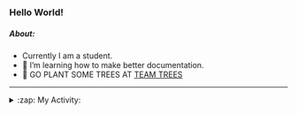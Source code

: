 ### Hello World!

##### About:
- Currently I am a student.
- 🌱 I’m learning how to make better documentation.
- 🌱 GO PLANT SOME TREES AT [TEAM TREES](https://teamtrees.org/)

---
<details>
  <summary>:zap: My Activity:</summary>
  
<!--START_SECTION:waka-->
![Code Time](http://img.shields.io/badge/Code%20Time-1%2C132%20hrs%204%20mins-blue)

**I'm a Night 🦉** 

```text
🌞 Morning                1182 commits        ██░░░░░░░░░░░░░░░░░░░░░░░   08.49 % 
🌆 Daytime                5138 commits        █████████░░░░░░░░░░░░░░░░   36.91 % 
🌃 Evening                3984 commits        ███████░░░░░░░░░░░░░░░░░░   28.62 % 
🌙 Night                  3618 commits        ██████░░░░░░░░░░░░░░░░░░░   25.99 % 
```
📅 **I'm Most Productive on Wednesday** 

```text
Monday                   2166 commits        ████░░░░░░░░░░░░░░░░░░░░░   15.56 % 
Tuesday                  1739 commits        ███░░░░░░░░░░░░░░░░░░░░░░   12.49 % 
Wednesday                3263 commits        ██████░░░░░░░░░░░░░░░░░░░   23.44 % 
Thursday                 1619 commits        ███░░░░░░░░░░░░░░░░░░░░░░   11.63 % 
Friday                   1341 commits        ██░░░░░░░░░░░░░░░░░░░░░░░   09.63 % 
Saturday                 1270 commits        ██░░░░░░░░░░░░░░░░░░░░░░░   09.12 % 
Sunday                   2524 commits        █████░░░░░░░░░░░░░░░░░░░░   18.13 % 
```


📊 **This Week I Spent My Time On** 

```text
🔥 Editors: 
VS Code                  1 hr 12 mins        █████████████████████████   100.00 % 

🐱‍💻 Projects: 
praise                   52 mins             ██████████████████░░░░░░░   72.68 % 
discord-bot              19 mins             ███████░░░░░░░░░░░░░░░░░░   27.32 % 
```


 Last Updated on 04/06/2023 07:07:08 UTC
<!--END_SECTION:waka-->
</details>
